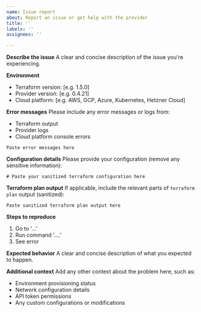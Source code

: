 ```yaml
---
name: Issue report
about: Report an issue or get help with the provider
title: ''
labels: ''
assignees: ''

---
```


**Describe the issue**
A clear and concise description of the issue you're experiencing.

**Environment**
- Terraform version: [e.g. 1.5.0]
- Provider version: [e.g. 0.4.21]
- Cloud platform: [e.g. AWS, GCP, Azure, Kubernetes, Hetzner Cloud]

**Error messages**
Please include any error messages or logs from:
- Terraform output
- Provider logs
- Cloud platform console errors

```
Paste error messages here
```

**Configuration details**
Please provide your configuration (remove any sensitive information):

```hcl
# Paste your sanitized terraform configuration here
```

**Terraform plan output**
If applicable, include the relevant parts of `terraform plan` output (sanitized):

```
Paste sanitized terraform plan output here
```

**Steps to reproduce**
1. Go to '...'
2. Run command '....'
3. See error

**Expected behavior**
A clear and concise description of what you expected to happen.

**Additional context**
Add any other context about the problem here, such as:
- Environment provisioning status
- Network configuration details
- API token permissions
- Any custom configurations or modifications

